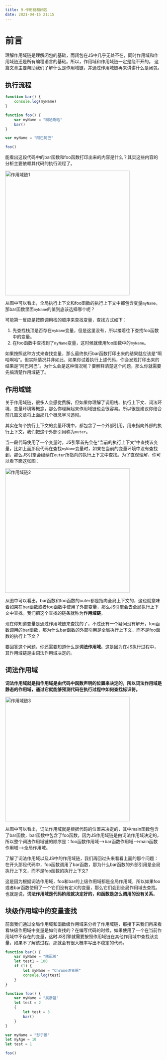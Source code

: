 ```yaml
---
title: 9.作用链和闭包
date: 2021-04-15 21:15
---
```


# 前言
理解作⽤域链是理解闭包的基础，⽽闭包在JS中⼏乎⽆处不在，同时作⽤域和作⽤域链还是所有编程语⾔的基础。所以，作⽤域和作⽤域链⼀定是绕不开的。
这篇文章主要帮助我们了解什么是作⽤域链，并通过作⽤域链再来讲讲什么是闭包。

## 执⾏流程

```js 
function bar() {
    console.log(myName)
}

function foo() {
    var myName = "啊哈啊哈"
    bar()
}

var myName = "阿巴阿巴"

foo()
```

能看出这段代码中的bar函数和foo函数打印出来的内容是什么？其实这些内容的分析主要依赖其代码的执行流程了。

<img :src="$withBase('/image/作用域链1.png')" alt="作用域链1"  height='400'/>

从图中可以看出，全局执⾏上下⽂和foo函数的执⾏上下⽂中都包含变量`myName`，那bar函数⾥⾯`myName`的值到底该选择哪个呢？

可能第⼀反应是按照调⽤栈的顺序来查找变量，查找⽅式如下：

1. 先查找栈顶是否存在`myName`变量，但是这⾥没有，所以接着往下查找foo函数中的变量。
2. 在foo函数中查找到了`myName`变量，这时候就使⽤foo函数中的`myName`。

如果按照这种⽅式来查找变量，那么最终执⾏bar函数打印出来的结果就应该是“啊哈啊哈”。但实际情况并⾮如此，如果你试着执⾏上述代码，你会发现打印出来的结果是“阿巴阿巴”。为什么会是这种情况呢？要解释清楚这个问题，那么你就需要先搞清楚作⽤域链了。

## 作⽤域链

关于作⽤域链，很多⼈会感觉费解，但如果你理解了调⽤栈、执⾏上下⽂、词法环境、变量环境等概念，那么你理解起来作⽤域链也会很容易。所以很是建议你结合前⼏篇⽂章将上⾯那⼏个概念学习透彻。

其实在每个执⾏上下⽂的变量环境中，都包含了⼀个外部引⽤，⽤来指向外部的执⾏上下⽂，我们把这个外部引⽤称为`outer`。

当⼀段代码使⽤了⼀个变量时，JS引擎⾸先会在“当前的执⾏上下⽂”中查找该变量，⽐如上⾯那段代码在查找`myName`变量时，如果在当前的变量环境中没有查找到，那么JS引擎会继续在`outer`所指向的执⾏上下⽂中查找。为了直观理解，你可以看下⾯这张图：

<img :src="$withBase('/image/作用域链2.png')" alt="作用域链2"  height='400'/>

从图中可以看出，bar函数和foo函数的outer都是指向全局上下⽂的，这也就意味着如果在bar函数或者foo函数中使⽤了外部变量，那么JS引擎会去全局执⾏上下⽂中查找。我们把这个查找的链条就称为**作⽤域链**。

现在你知道变量是通过作⽤域链来查找的了，不过还有⼀个疑问没有解开，foo函数调⽤的bar函数，那为什么bar函数的外部引⽤是全局执⾏上下⽂，⽽不是foo函数的执⾏上下⽂？

要回答这个问题，你还需要知道什么是**词法作⽤域**。这是因为在JS执⾏过程中，其作⽤域链是由词法作⽤域决定的。

## 词法作⽤域

**词法作⽤域就是指作⽤域是由代码中函数声明的位置来决定的，所以词法作⽤域是静态的作⽤域，通过它就能够预测代码在执⾏过程中如何查找标识符。**

<img :src="$withBase('/image/作用域链3.png')" alt="作用域链3"  height='400'/>

从图中可以看出，词法作⽤域就是根据代码的位置来决定的，其中main函数包含了bar函数，bar函数中包含了foo函数，因为JS作⽤域链是由词法作⽤域决定的，所以整个词法作⽤域链的顺序是：foo函数作⽤域—>bar函数作⽤域—>main函数作⽤域—>全局作⽤域。

了解了词法作⽤域以及JS中的作⽤域链，我们再回过头来看看上⾯的那个问题：在开头那段代码中，foo函数调⽤了bar函数，那为什么bar函数的外部引⽤是全局执⾏上下⽂，⽽不是foo函数的执⾏上下⽂?

这是因为根据词法作⽤域，foo和bar的上级作⽤域都是全局作⽤域，所以如果foo或者bar函数使⽤了⼀个它们没有定义的变量，那么它们会到全局作⽤域去查找。也就是说，**词法作⽤域是代码阶段就决定好的，和函数是怎么调⽤的没有关系**。

## 块级作⽤域中的变量查找

前⾯我们通过全局作⽤域和函数级作⽤域来分析了作⽤域链，那接下来我们再来看看块级作⽤域中变量是如何查找的？在编写代码的时候，如果使⽤了⼀个在当前作⽤域中不存在的变量，这时JS引擎就需要按照作⽤域链在其他作⽤域中查找该变量，如果不了解该过程，那就会有很⼤概率写出不稳定的代码。

```js
function bar() {
    var myName = "陈冠希"
    let test1 = 100
    if (1) {
        let myName = "Chrome浏览器"
        console.log(test)
    }
}

function foo() {
    var myName = "吴彦祖"
    let test = 2
    {
        let test = 3
        bar()
    }
}

var myName = "彭于晏"
let myAge = 10
let test = 1

foo()
```

